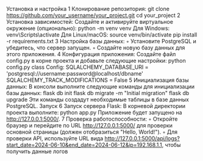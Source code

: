 Установка и настройка
 1 Клонирование репозитория:
git clone https://github.com/your_username/your_project.git cd your_project
 2 Установка зависимостей: Создайте и активируйте виртуальное окружение (опционально): python -m venv venv Для Windows: venv\Scripts\activate Для Linux/macOS: source venv/bin/activate pip install -r requirements.txt
 3 Настройка базы данных:
 ◦ Установите PostgreSQL и убедитесь, что сервер запущен.
 ◦ Создайте новую базу данных для этого приложения.
 4 Конфигурация приложения: Создайте файл config.py в корне проекта и добавьте следующие настройки: python config.py
class Config: SQLALCHEMY_DATABASE_URI = 'postgresql://username:password@localhost/dbname' SQLALCHEMY_TRACK_MODIFICATIONS = False
 5 Инициализация базы данных: В консоли выполните следующие команды для инициализации базы данных: flask db init flask db migrate -m "Initial migration" flask db upgrade Эти команды создадут необходимые таблицы в базе данных PostgreSQL. Запуск
 6 Запуск сервера Flask: В корневой директории проекта выполните: python app.py Приложение будет запущено на http://127.0.0.1:5000/.
 7 Проверка работоспособности:
 ◦ Откройте браузер и перейдите по URL http://127.0.0.1:5000/ для проверки основной страницы (должен отобразиться "Hello, World!").
 ◦ Для проверки API, используйте URL вида http://127.0.0.1:5000/api/logs?start_date=2024-06-10&end_date=2024-06-12&ip=192.168.1.1, чтобы получить данные логов
